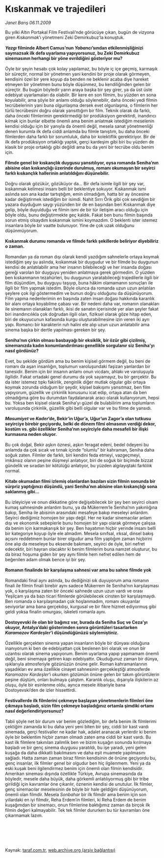 # Kıskanmak ve trajedileri

*Janet Barış 06.11.2009*

<div class="taraf_structure_2col_1zq">
<div class="margen_n">



 <p>Bu yılki Altın Portakal Film Festivali’nde görücüye çıkan, bugün de vizyona giren <i>Kıskanmak</i>’ı yönetmeni Zeki Demirkubuz’la konuştuk.<b><i> <br/><br/>Yazgı</i> filminde Albert Camus’nun <i>Yabancı</i>’sından etkilenmişliğinizi saymazsak ilk defa uyarlama yapıyorsunuz, bu Zeki Demirkubuz sinemasının herhangi bir yöne evrildiğini gösteriyor mu?</b> <br/><br/>Öyle bir şeyin hesabı çok kolay yapılamaz, bu böyle iç içe geçmiş, karmaşık bir süreçtir, normal bir yönetmen yani kendini bir proje olarak görmeyen, kendisini özel bir yere koyup da benden ne beklenir acaba diye hareket etmeyen bir yönetmen bunu böyle düşünmez, bu kendiliğinden gelen bir süreçtir. Bu bugün böyledir yarın araya başka bir şey girer, ya da üst üste edebiyat uyarlamaları da olabilir. Bir kere en son filmim, bu yüzden en sona koyulabilir, ama şöyle bir anlamı olduğu söylenebilir, daha önceki yedi filmin tecrübelerinin yani buna olgunlaşma dersek evet olgunlaşma, o filmlerin her türlü tecrübesini doğru olarak yansıttığım bir film. Teknik olarak da farklı, daha önceki filmlerimin gerektirmediği bir prodüksiyon gerektirdi, inandırıcı kılmak için bunlar elbette önemli ama benim anlatmak istediğim meselenin kendisi olduğu için bir yanıyla da önemli değil, mesela sanat yönetmenliği denen kurumla ilk defa ciddi anlamda bu filmle tanıştım, bu daha önceki filmlerden daha farklı bir sorumluluk, daha bir kolektiflik gerektiriyor. Bir de ilk defa prodüksiyon ortaklığı yaptık, gerçi kardeşim gibi biri bu yüzden de klasik bir proje ortaklığı gibi değildi ama bu da yeni bir tecrübe oldu benim için.<b> <br/><br/>Filmde genel bir kıskançlık duygusu yansıtılıyor, oysa romanda Seniha’nın abisine olan kıskançlığı üzerinde durulmuş, romanı okumayan bir seyirci farklı kıskançlık hallerinin anlatıldığını düşünebilir.</b> <br/><br/>Doğru olarak gözükür, gözüküyor da... Bir defa isimle ilgili bir şey var, kıskanmak kelimesi insanı belli bir beklentiye sokuyor. Kıskanmak ismi aslında son ana kadar tartıştığım, emin olmadığım, hatta bir ay öncesine kadar değiştirmek istediğim bir isimdi. Nahit Sırrı Örik gibi çok sevdiğim bir yazara duyduğum saygı yüzünden bir de en başından beri Kıskanmak diye gelip, böyle duyulduğu ve filmin ismi de bir tür iletişim aracı olduğu için böyle oldu, bunu değiştirmekte geç kaldık. Fakat ben bunu filmin başında sorun etmiş olsaydım kıskanmak ismini koymazdım. O beklenti ister istemez insanlara böyle bir vaatte bulunuyor. Yine de çok uzak olduğunu düşünmüyorum.<b> <br/><br/>Kıskanmak durumu romanda ve filmde farklı şekillerde beliriyor diyebiliriz o zaman. </b><br/><br/>Romandan ya da roman dışı olarak kendi yazdığım sahnelerle ortaya koymak istediğim şey şu aslında, kıskanmak bir duygudur ve bir filmde bu duygunun kendisi de anlatılabilir ama her insanın bilebileceği ve her insanda doğası gereği varolan bir duyguyu yeniden anlatmaya gerek görmedim. O yüzden ben kıskanmanın tezahürleri, bu duygunun yaratabileceği trajedilerle ilgili bir film düşündüm, bu duyguyu taşıyıp, buna hâkim olamamanın sonuçları ile ilgili bir film yapmak istedim. Böyle olunca da romanda uzun uzun anlatılan şeylere çok ilgi göstermedim ve bunun doğru olduğunu da düşünüyorum. Film yapma nedenlerimin en başında zaten insan doğası hakkında karanlık bir alanı ortaya koyabilme çabası var. Bir nedeni daha var, romanın olanakları ile sinemanın olanakları farklı, ikisi de sanatın içerisinde yer alan şeyler fakat biri inandırıcılıkla çok doğrudan ilgili olan, fiziksel olarak göze hitap eden, biri de okuyucunun kafasında kurgu oluşturabilmesine izin veren iki ayrı yapı. Romancı bir karakterin ruh halini ele alıp uzun uzun anlatabilir ama sinema başka bir dertle yapılması gereken bir şey.<b> <br/><br/>Seniha’nın çirkin olması basbayağı bir eksiklik, bir özür gibi çizilmiş, sinemanızda kadın konumlandırılması genellikle sorgulanır siz Seniha’yı nasıl gördünüz?</b> <br/><br/>Evet, bu şekilde gördüm ama bu benim kişisel görmem değil, bu beni de romanı da aşan insanlığın, toplumun varoluşundaki faşizan yanlardan bir tanesidir. Benim için bir insanın anlamı onun vicdanı, ahlakı ve varoluşuyla ilgilidir. Fakat ortadaki genel durumu da yok sayamayız, bu bir gerçektir. Bu da ister istemez tıpkı fakirlik, zenginlik diğer mutlak olgular gibi ortaya koymak zorunda olduğum bir şeydir, kişisel bakışımı yansıtmaz, ben film yapıyorum, güzellik ve çirkinlik konusunu icat edip, ortaya atan da ben olmadığıma göre bu durumdan faydalanarak aracı olarak kullanıyorum, hepsi bu. Yoksa ben kişisel olarak Seniha’yı güzel de bulabilirim ama toplumların varoluşunda çirkinlik, güzellik gibi belli olgular var ve bu filme de yansıdı. <b><i><br/><br/>Masumiyet</i> ve <i>Kader</i>’de, Bekir’in Uğur’a, Uğur’un Zagor’a olan tutkusu seyirciye birebir geçiyordu, belki de dönem filmi olmasının verdiği dekor, kostüm vs. gibi özellikler Seniha’nın seyirciyle daha mesafeli bir ilişki kurmasına neden oluyor.</b> <br/><br/>Bu çok doğal, Bekir aşkın öznesi, aşkın feragat edeni, bedel ödeyeni bu anlamda da çok sıcak ve tırnak içinde “olumlu” bir kahraman, Seniha daha soğuk zaten. Filmler de farklı, biri kendini feda etmeyi, vazgeçmeyi, imkânsız olanın peşine düşmeyi anlatıyor, biri de soğuk bir biçimde bizzat gündelik ve sıradan bir kötülüğü anlatıyor, bu yüzden algılayıştaki farklılık normal.<b> <br/><br/>Kitabı okumadan filmi izlemiş olanlardan bazıları sizin filmin sonunda bir sürpriz yaptığınızı düşündü, yani Seniha’nın abisine olan kıskançlığı sona saklanmış gibi...</b> <br/><br/>Bu izleyiciye ve onun dikkatine göre değişebilecek bir şey ben seyirci olsam kumaş sahnesinde anlardım bunu, ya da Mükerrem’le Seniha’nın yakınlığına bakıp, Seniha ile abisinin arasındaki mesafeye bakıp meseleyi anlardım. Seyirci dediğimiz homojen bir yapı değil. Her ne kadar sinemacılar anlam dışı ve ekonomik sebeplerle bunu homojen bir yapı olarak görmeye çalışsa da benim için karmakarışık bir şey. Ben hayatımın hiçbir yerinde insanı belli bir kategoriye koyup öyle ele almadım. Mesela sınıfsal, ırksal, dinsel bakış açısını reddetmem bunlar birer olgudur ama film yaptığım zaman hiçbirini öne alıp da meseleye bu eksende bakmam, seyirci de öyle, biri nefret edecektir, biri hayran olacaktır ki benim filmlerim buna namzet oluşturur, bu da biraz hoşuma giden bir şey aynı filmle hem nefret edilen hem de beğenilen adam olmak bence iyi bir şey.<b> <br/><br/>Romanın finalinde bir karşılaşma sahnesi var ama bu sahne filmde yok</b> <br/><br/>Romandaki final aynı aslında, bu dediğinizi sık duyuyorum ama romanın finali ile filmin finali birebir aynı sadece Mükerrem ile Seniha’nın karşılaşması yok, o karşılaşma zaten bir önceki sahnede uzun uzun vardı ve orası Yeşilçam ya da bazı ticari filmlerde görülebilecek cinsten bir karşılaşmaydı. Ben romanda o karşılaşmadan çok hoşlanmadım, romanı okuyanlar seviyorlar ama bana gerçekdışı, kurgusal ve bir fikre hizmet ediyormuş gibi geldi yoksa finalin omurgası, iskeleti romanla aynı.<b> <br/><br/>Dostoyevski ile olan bir bağınız var, burada da Seniha Suç ve Ceza’yı okuyor, Antalya’daki gösterimden sonra görüntüleri tasarlarken <i>Karamazov Kardeşler</i>’i düşündüğünüzü söylemiştiniz. </b><br/><br/>Özellikle gerçekten sinema yapan insanların böyle bir dünyası olduğuna inanıyorum ki ben de edebiyattan çok beslenen biri olarak ve onun bir uzantısı olarak sinema yapıyorum. Benim uyarlama yapıp yapmamam önemli değil, beni sinemaya getiren kapı edebiyattır. Okuduğunuz zaman bir dünya, ışıklarıyla atmosferiyle gözünüzün önüne gelir. Roman kahramanlarının yaşadıkları ev ama özellikle cinayet sahnesinin gerçekleştiği atmosferde <i>Karamazov Kardeşler</i>’i okurken gözümün önüne gelen bir takım görüntülerin peşine düştüm, onları bulmaya çalıştım. Karanlık oluşu, dışarıyla ilişkilerin az oluşu, öyle bir esinlenme oldu, ayrıca mesele itibariyle bana Dostoyevski’den de izler hissettirdi.<b> <br/><br/>Festivallerde ilk filmlerini çekmeye başlayan yönetmenlerin filmleri öne çıkmaya başladı, sizin film çekmeye başladığınız ortamla şimdiki ortamı nasıl değerlendiriyorsunuz?</b> <br/><br/>Tabii şöyle net bir durum var benim gözlediğim, bir defa benim ilk filmlerimi çektiğim zamanda ki bu daha yeni yeni biten bir şey, ciddi bir kast vardı sinemada, gerçi festivaller ne kadar hak, adalet aranacak yerlerdir ki benim öyle bir beklentim hiçbir zaman olmadı zaten ama ciddi bir kast vardı. Bu kast ilk filmlere takınılan zalimlik ben ve bizim kuşağın sonunda kırılmaya başladı ve bir genç sinema duygusu yaratıldı, bu işe yaradı, yeni gelen kuşağa da daha dikkatli bakılmasını ve daha eşit muamele yapılmasını sağladı. Hatta zaman zaman biraz filmin kendisinin de önüne geçiyordu bu, genç insanlar, ilk filmler genel bir olgudur ben hiç ilgilenmem. Yeni ya da eski kuşak beni ilgilendirmez benim için önemli olan filmin kendisidir. Amerikan sineması dışında özellikle Türkiye, Avrupa sinemasında da böyledir, mesele daha büyük, daha görkemli anlatılıyormuş gibi bir tribe girildiği için kavramlar öne çıkarılır, öznenin kendisi de unutulur. İlk filmler, genç sinemacılar meselesinin de böyle bir hale geldiğini düşünüyorum, önemli olan filmdir. Mesela <i>Sonbahar</i> bir ilk filmdir ama benim için son yıllardaki en iyi filmdir, Reha Erdem’in filmleri, ki Reha Erdem de benim kuşağımdan bir sinemacı, onun filmlerine baktığımız zaman da birçok ilk filmin değeri kalmayabilir. Tek tek filmler dururken bu tür kavramları öne çıkarmamak lazım. </p>
<br/>
<br/>
<br/>



<br/>


<div id="taraf_not">
</div>

</div>


</div>

Kaynak: [taraf.com.tr](http://taraf.com.tr:80/makale/8340.htm), [web.archive.org (arşiv bağlantısı)](http://web.archive.org/web/20100120224204/http://taraf.com.tr:80/makale/8340.htm)
